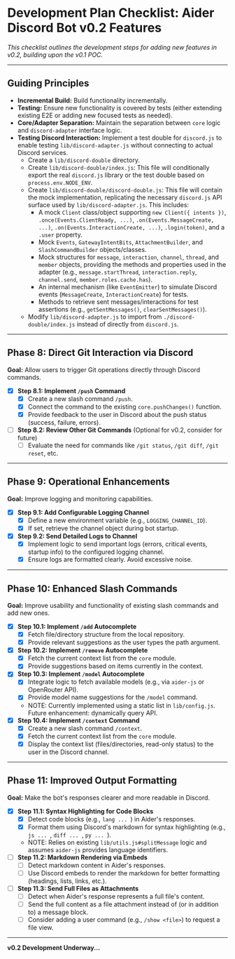 # Development Plan Checklist: Aider Discord Bot v0.2 Features

*This checklist outlines the development steps for adding new features in v0.2, building upon the v0.1 POC.*

---

## Guiding Principles

*   **Incremental Build:** Build functionality incrementally.
*   **Testing:** Ensure new functionality is covered by tests (either extending existing E2E or adding new focused tests as needed).
*   **Core/Adapter Separation:** Maintain the separation between `core` logic and `discord-adapter` interface logic.
*   **Testing Discord Interaction:** Implement a test double for `discord.js` to enable testing `lib/discord-adapter.js` without connecting to actual Discord services.
    *   Create a `lib/discord-double` directory.
    *   Create `lib/discord-double/index.js`: This file will conditionally export the real `discord.js` library or the test double based on `process.env.NODE_ENV`.
    *   Create `lib/discord-double/discord-double.js`: This file will contain the mock implementation, replicating the necessary `discord.js` API surface used by `lib/discord-adapter.js`. This includes:
        *   A mock `Client` class/object supporting `new Client({ intents })`, `.once(Events.ClientReady, ...)`, `.on(Events.MessageCreate, ...)`, `.on(Events.InteractionCreate, ...)`, `.login(token)`, and a `.user` property.
        *   Mock `Events`, `GatewayIntentBits`, `AttachmentBuilder`, and `SlashCommandBuilder` objects/classes.
        *   Mock structures for `message`, `interaction`, `channel`, `thread`, and `member` objects, providing the methods and properties used in the adapter (e.g., `message.startThread`, `interaction.reply`, `channel.send`, `member.roles.cache.has`).
        *   An internal mechanism (like `EventEmitter`) to simulate Discord events (`MessageCreate`, `InteractionCreate`) for tests.
        *   Methods to retrieve sent messages/interactions for test assertions (e.g., `getSentMessages()`, `clearSentMessages()`).
    *   Modify `lib/discord-adapter.js` to import from `./discord-double/index.js` instead of directly from `discord.js`.

---

## Phase 8: Direct Git Interaction via Discord

**Goal:** Allow users to trigger Git operations directly through Discord commands.

*   [x] **Step 8.1: Implement `/push` Command**
    *   [x] Create a new slash command `/push`.
    *   [x] Connect the command to the existing `core.pushChanges()` function.
    *   [x] Provide feedback to the user in Discord about the push status (success, failure, errors).
*   [ ] **Step 8.2: Review Other Git Commands** (Optional for v0.2, consider for future)
    *   [ ] Evaluate the need for commands like `/git status`, `/git diff`, `/git reset`, etc.

---

## Phase 9: Operational Enhancements

**Goal:** Improve logging and monitoring capabilities.

*   [x] **Step 9.1: Add Configurable Logging Channel**
    *   [x] Define a new environment variable (e.g., `LOGGING_CHANNEL_ID`).
    *   [x] If set, retrieve the channel object during bot startup.
*   [x] **Step 9.2: Send Detailed Logs to Channel**
    *   [x] Implement logic to send important logs (errors, critical events, startup info) to the configured logging channel.
    *   [x] Ensure logs are formatted clearly. Avoid excessive noise.

---

## Phase 10: Enhanced Slash Commands

**Goal:** Improve usability and functionality of existing slash commands and add new ones.

*   [x] **Step 10.1: Implement `/add` Autocomplete**
    *   [x] Fetch file/directory structure from the local repository.
    *   [x] Provide relevant suggestions as the user types the path argument.
*   [x] **Step 10.2: Implement `/remove` Autocomplete**
    *   [x] Fetch the current context list from the `core` module.
    *   [x] Provide suggestions based on items currently in the context.
*   [x] **Step 10.3: Implement `/model` Autocomplete**
    *   [x] Integrate logic to fetch available models (e.g., via `aider-js` or OpenRouter API).
    *   [x] Provide model name suggestions for the `/model` command.
    *   NOTE: Currently implemented using a static list in `lib/config.js`. Future enhancement: dynamically query API.
*   [x] **Step 10.4: Implement `/context` Command**
    *   [x] Create a new slash command `/context`.
    *   [x] Fetch the current context list from the `core` module.
    *   [x] Display the context list (files/directories, read-only status) to the user in the Discord channel.

---

## Phase 11: Improved Output Formatting

**Goal:** Make the bot's responses clearer and more readable in Discord.

*   [x] **Step 11.1: Syntax Highlighting for Code Blocks**
    *   [x] Detect code blocks (e.g., ```lang ... ```) in Aider's responses.
    *   [x] Format them using Discord's markdown for syntax highlighting (e.g., ```js ... ```, ```diff ... ```, ```py ... ```).
    *   NOTE: Relies on existing `lib/utils.js#splitMessage` logic and assumes `aider-js` provides language identifiers.
*   [ ] **Step 11.2: Markdown Rendering via Embeds**
    *   [ ] Detect markdown content in Aider's responses.
    *   [ ] Use Discord embeds to render the markdown for better formatting (headings, lists, links, etc.).
*   [ ] **Step 11.3: Send Full Files as Attachments**
    *   [ ] Detect when Aider's response represents a full file's content.
    *   [ ] Send the full content as a file attachment instead of (or in addition to) a message block.
    *   [ ] Consider adding a user command (e.g., `/show <file>`) to request a file view.

---

**v0.2 Development Underway...** 